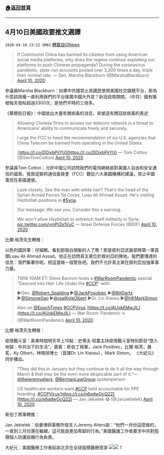 ###  [:house:返回首頁](https://github.com/ourhimalayas/txt)
---

## 4月10日美國政要推文選譯
`2020-04-10 23:22 GM65` [轉載自GNews](https://gnews.org/zh-hant/169032/)

> If Communist China has banned its citizens from using American social media platforms, why does the regime continue exploiting our platforms to push Chinese propaganda? During the coronavirus pandemic, state-run accounts posted over 3,300 times a day, triple their normal rate.
> — Sen. Marsha Blackburn (@MarshaBlackburn) [April 10, 2020](https://twitter.com/MarshaBlackburn/status/1248654787022856193?ref_src=twsrc%5Etfw)

參議員Marsha Blackburn：如果中共國禁止其國民使用美國社交媒體平台，那為什麼該政權一直利用我們的平台推廣中國大外宣？新冠疫情期間，（中共）國有賬號每天發帖超過3300次，是他們平時的三倍多。

《華爾街日報》：中國放出大量有關病毒的消息，來塑造有關冠狀病毒的表述

> Allowing Chinese firms to access our telecom network is a threat to Americans’ ability to communicate freely and securely. 
> 
> I urge the FCC to heed the recommendation of six U.S. agencies that China Telecom be banned from operating in the United States.
> 
>  [https://t.co/DDixbPiiYU](https://t.co/DDixbPiiYU)
> — Tom Cotton (@SenTomCotton) [April 10, 2020](https://twitter.com/SenTomCotton/status/1248614377839706112?ref_src=twsrc%5Etfw)

參議員Tom Cotton：允許中國公司訪問我們的電信網絡是對美國人自由和安全通信的威脅。我敦促聯邦通信委員會（FCC）聽從六大美國機構的建議，禁止中國電信在美國運營。

> Look closely. See the man with white hair? That's the head of the Syrian Armed Forces 1st Corps, Luau Ali Ahmad Assad. He's visiting Hezbollah positions in [#Syria](https://twitter.com/hashtag/Syria?src=hash&amp;ref_src=twsrc%5Etfw).
> 
> Our message: We see you. Consider this a warning.
> 
> We won't allow Hezbollah to entrench itself militarily in Syria. [pic.twitter.com/vmPtZe1VuC](https://t.co/vmPtZe1VuC)
> — Israel Defense Forces (@IDF) [April 10, 2020](https://twitter.com/IDF/status/1248558394497282049?ref_src=twsrc%5Etfw)

比爾·格茨先生轉推：

以色列國防軍：仔細瞧。看到那個白頭髮的人了嗎？那是敘利亞武裝部隊第一軍首領Luau Ali Ahmad Assad。他正在訪問真主黨位於敘利亞的陣地。我們要傳達的信息：我們看著你呢。把這當做一個警告吧。我們不允許真主黨在敘利亞加強軍事力量。

> TMW 10AM ET: Steve Bannon hosts a [#WarRoomPandemic](https://twitter.com/hashtag/WarRoomPandemic?src=hash&amp;ref_src=twsrc%5Etfw) special "Descent Into Hell: Life Under the [#CCP](https://twitter.com/hashtag/CCP?src=hash&amp;ref_src=twsrc%5Etfw)" with:
> 
> ▶️Gen. [@Robert\_Spalding](https://twitter.com/robert_spalding?ref_src=twsrc%5Etfw) 
> ▶️[@JackPosobiec](https://twitter.com/JackPosobiec?ref_src=twsrc%5Etfw)
> ▶️[@BillGertz](https://twitter.com/BillGertz?ref_src=twsrc%5Etfw)
> ▶️[@SimoneGao](https://twitter.com/SimoneGao?ref_src=twsrc%5Etfw)
> ▶️[@realKyleOlbert](https://twitter.com/realKyleOlbert?ref_src=twsrc%5Etfw) 
> ▶️Dr. Lin Xiaoxu
> ▶️[@HKMarkSimon](https://twitter.com/HKMarkSimon?ref_src=twsrc%5Etfw)
> 
> Also on [@EpochTimes](https://twitter.com/EpochTimes?ref_src=twsrc%5Etfw) [#CCPVirus](https://twitter.com/hashtag/CCPVirus?src=hash&amp;ref_src=twsrc%5Etfw) [https://t.co/AUokEMwJIL](https://t.co/AUokEMwJIL)
> — War Room: Pandemic ☣️ (@WarRoomPandemic) [April 10, 2020](https://twitter.com/WarRoomPandemic/status/1248756477101330432?ref_src=twsrc%5Etfw)

比爾·格茨先生轉推：

疫情戰斗室：美東時間明天早上10點：史蒂夫·班農主持疫情戰斗室特別節目“墮入地獄：中共治下的生活”，嘉賓：斯伯丁將軍，Jack Posibiec，比爾·格茨，蕭茗，Ky Olbert，林曉旭博士（音譯Dr. Lin Xiaoxu），Mark Simon。 《大紀元》同步播出。

> “They did this in January but they continue to do it all the way through March & that may be the even more despicable part of it.”—[@thejeremyalters](https://twitter.com/thejeremyalters?ref_src=twsrc%5Etfw), [@BermanLawGroup](https://twitter.com/BermanLawGroup?ref_src=twsrc%5Etfw) spokesperson 
> 
> US healthcare workers want [#CCP](https://twitter.com/hashtag/CCP?src=hash&amp;ref_src=twsrc%5Etfw) held accountable for PPE hoarding. [#CCPVirus](https://twitter.com/hashtag/CCPVirus?src=hash&amp;ref_src=twsrc%5Etfw)[https://t.co/n6qdwOcQ22](https://t.co/n6qdwOcQ22)
> — Jan Jekielek 😷 (@JanJekielek) [April 10, 2020](https://twitter.com/JanJekielek/status/1248586856989589504?ref_src=twsrc%5Etfw)

斯伯丁將軍轉推：

Jan Jekielek：伯曼律師事務所發言人Jeremy Alters說：“他們一月份這麼做的，一直到三月份還在繼續，這可能是更加卑鄙的行為。”美國醫護工作者要求中共對囤積個人防護設備行為負責。

大紀元：美國醫療工作者起訴北京在全球囤積醫療資源
![](https://s3.amazonaws.com/gnews-media-offload/wp-content/uploads/2020/04/10232208/image0.png-2.jpeg)![](https://s3.amazonaws.com/gnews-media-offload/wp-content/uploads/2020/04/10232217/WhatsApp_Image_2020-04-10_at_19.32.13-2.jpeg)
1
